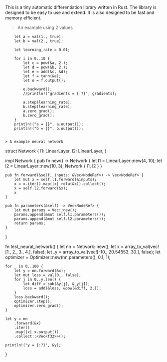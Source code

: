 This is a tiny automatic differentiation library written in Rust. The library is designed to be easy to use and extend. It is also designed to be fast and memory efficient.
>  An example using 2 values
```
    let a = val(1., true);
    let b = val(2., true);

    let learning_rate = 0.01;

    for i in 0..10 {
        let c = pow(&a, 2.);
        let d = pow(&b, 2.);
        let e = add(&c, &d);
        let f = tanh(&e);
        let o = f.output();

        e.backward();
        //println!("gradients = {:?}", gradients);

        a.step(learning_rate);
        b.step(learning_rate);
        a.zero_grad();
        b.zero_grad();
    }
    println!("a = {}", a.output());
    println!("b = {}", b.output());
```
```

> A example neural network

```

struct Network {
    l1: LinearLayer,
    l2: LinearLayer,
}

impl Network {
    pub fn new() -> Network {
        let l1 = LinearLayer::new(4, 10);
        let l2 = LinearLayer::new(10, 3);
        Network { l1, l2 }
    }

    pub fn forward(&self, inputs: &Vec<NodeRef>) -> Vec<NodeRef> {
        let mut x = self.l1.forward(&inputs);
        x = x.iter().map(|x| relu(&x)).collect();
        x = self.l2.forward(&x);
        x
    }

    pub fn parameters(&self) -> Vec<NodeRef> {
        let mut params = Vec::new();
        params.append(&mut self.l1.parameters());
        params.append(&mut self.l2.parameters());
        return params;
    }
}

fn test_neural_network() {
    let nn = Network::new();
    let x = array_to_val(vec![1., 2., 3., 4.], false);
    let _y = array_to_val(vec![-10., 20.54553, 30.], false);
    let optimizer = Optimizer::new(nn.parameters(), 0.1, 1);

    for _ in 0..100 {
        let y = nn.forward(&x);
        let mut loss = val(0., false);
        for j in 0..y.len() {
            let diff = sub(&y[j], &_y[j]);
            loss = add(&loss, &pow(&diff, 2.));
        }
        loss.backward();
        optimizer.step();
        optimizer.zero_grad();
    }

    let y = nn
        .forward(&x)
        .iter()
        .map(|x| x.output())
        .collect::<Vec<f32>>();

    println!("y = {:?}", &y);
}
```
